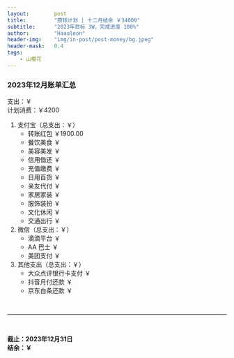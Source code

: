 ```yaml
---
layout:        post
title:         "攒钱计划 | 十二月结余 ￥34000"
subtitle:      "2023年目标 3W，完成进度 100%"
author:        "Haauleon"
header-img:    "img/in-post/post-money/bg.jpeg"
header-mask:   0.4
tags:
    - 山樱花
---
```


### 2023年12月账单汇总             
支出：￥         
计划消费：￥4200        

1. 支付宝（总支出：￥）   
    - 转账红包 ￥1900.00   
    - 餐饮美食 ￥    
    - 美容美发 ￥     
    - 信用借还 ￥    
    - 充值缴费 ￥     
    - 日用百货 ￥      
    - 亲友代付 ￥     
    - 家居家装 ￥    
    - 服饰装扮 ￥    
    - 文化休闲 ￥    
    - 交通出行 ￥      
2. 微信（总支出：￥）      
    - 滴滴平台 ￥   
    - AA 巴士 ￥    
    - 美团支付 ￥       
3. 其他支出（总支出：￥）     
    - 大众点评银行卡支付 ￥    
    - 抖音月付还款 ￥    
    - 京东白条还款 ￥   

<br>

---

<br>

**截止：2023年12月31日**      
**结余：￥**        